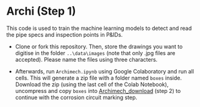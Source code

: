 # Archi (Step 1)

This code is used to train the machine learning models to detect and read the pipe specs and inspection points in P&IDs.

- Clone or fork this repository. Then, store the drawings you want to digitise in the folder `..\data\images` (note that only .jpg files are accepted). Please name the files using three characters.

- Afterwards, run `Archimech.ipynb` using Google Colaboratory and run all cells. This will generate a zip file with a folder named `boxes` inside. Download the zip (using the last cell of the Colab Notebook), uncompress and copy `boxes` into [Archimech_download](https://github.com/Luistoq/Archimech_download) (step 2) to continue with the corrosion circuit marking step.
